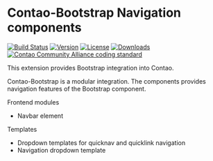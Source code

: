 Contao-Bootstrap Navigation components
=======================================

[![Build Status](http://img.shields.io/travis/contao-bootstrap/navigation/master.svg?style=flat-square)](https://travis-ci.org/contao-bootstrap/navigation)
[![Version](http://img.shields.io/packagist/v/contao-bootstrap/navigation.svg?style=flat-square)](http://packagist.com/packages/contao-bootstrap/navigation)
[![License](http://img.shields.io/packagist/l/contao-bootstrap/navigation.svg?style=flat-square)](http://packagist.com/packages/contao-bootstrap/navigation)
[![Downloads](http://img.shields.io/packagist/dt/contao-bootstrap/navigation.svg?style=flat-square)](http://packagist.com/packages/contao-bootstrap/navigation)
[![Contao Community Alliance coding standard](http://img.shields.io/badge/cca-coding_standard-red.svg?style=flat-square)](https://github.com/contao-community-alliance/coding-standard)

This extension provides Bootstrap integration into Contao. 

Contao-Bootstrap is a modular integration. The components provides navigation features of the Bootstrap component.

Frontend modules
 * Navbar element
 
Templates
 * Dropdown templates for quicknav and quicklink navigation
 * Navigation dropdown template
